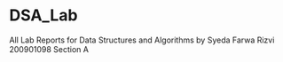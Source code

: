 # DSA_Lab
All Lab Reports for Data Structures and Algorithms by
Syeda Farwa Rizvi
200901098
Section A
